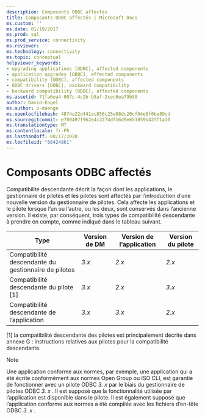 ```yaml
---
description: Composants ODBC affectés
title: Composants ODBC affectés | Microsoft Docs
ms.custom: ''
ms.date: 01/19/2017
ms.prod: sql
ms.prod_service: connectivity
ms.reviewer: ''
ms.technology: connectivity
ms.topic: conceptual
helpviewer_keywords:
- upgrading applications [ODBC], affected components
- application upgrades [ODBC], affected components
- compatibility [ODBC], affected components
- ODBC drivers [ODBC], backward compatibility
- backward compatibility [ODBC], affected components
ms.assetid: 71fa6ea4-007c-4c2b-b5af-2cec6ea79b58
author: David-Engel
ms.author: v-daenge
ms.openlocfilehash: 4874a22d441ec856c25e08dc20cf04e0f0be89cd
ms.sourcegitcommit: e700497f962e4c2274df16d9e651059b42ff1a10
ms.translationtype: MT
ms.contentlocale: fr-FR
ms.lasthandoff: 08/17/2020
ms.locfileid: "88424861"
---
```

# <a name="affected-odbc-components"></a>Composants ODBC affectés
Compatibilité descendante décrit la façon dont les applications, le gestionnaire de pilotes et les pilotes sont affectés par l’introduction d’une nouvelle version du gestionnaire de pilotes. Cela affecte les applications et le pilote lorsque l’un ou l’autre, ou les deux, sont conservés dans l’ancienne version. Il existe, par conséquent, trois types de compatibilité descendante à prendre en compte, comme indiqué dans le tableau suivant.  
  
|Type|Version de DM|Version de l’application|Version du pilote|  
|----------|-------------------|----------------------------|-----------------------|  
|Compatibilité descendante du gestionnaire de pilotes|*3.x*|*2.x*|*2.x*|  
|Compatibilité descendante du pilote [1]|*3.x*|*2.x*|*3.x*|  
|Compatibilité descendante de l’application|*3.x*|*3.x*|*2.x*|  
  
 [1] la compatibilité descendante des pilotes est principalement décrite dans annexe G : instructions relatives aux pilotes pour la compatibilité descendante.  
  
> [!NOTE]
>  Une application conforme aux normes, par exemple, une application qui a été écrite conformément aux normes Open Group ou ISO CLI, est garantie de fonctionner avec un pilote ODBC *3. x* par le biais du gestionnaire de pilotes ODBC *3. x* . Il est supposé que la fonctionnalité utilisée par l’application est disponible dans le pilote. Il est également supposé que l’application conforme aux normes a été compilée avec les fichiers d’en-tête ODBC *3. x* .
